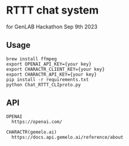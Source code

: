 # RTTT chat system
for GenLAB Hackathon Sep 9th 2023

## Usage
```
brew install ffmpeg
export OPENAI_API_KEY={your key}
export CHARACTR_CLIENT_KEY={your key}
export CHARACTR_API_KEY={your key}
pip install -r requirements.txt
python Chat_RTTT_CLIproto.py
```


## API
```
OPENAI  
  https://openai.com/
  
CHARACTR(gemelo.ai)        
  https://docs.api.gemelo.ai/reference/about
```
